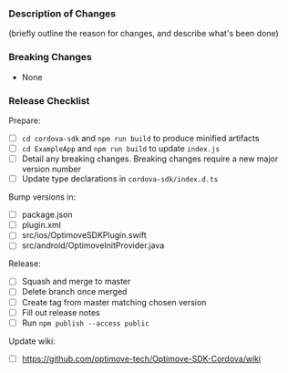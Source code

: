 ### Description of Changes

(briefly outline the reason for changes, and describe what's been done)

### Breaking Changes

-   None

### Release Checklist

Prepare:

-   [ ] `cd cordova-sdk` and `npm run build` to produce minified artifacts
-   [ ] `cd ExampleApp` and `npm run build` to update `index.js`
-   [ ] Detail any breaking changes. Breaking changes require a new major version number
-   [ ] Update type declarations in `cordova-sdk/index.d.ts`

Bump versions in:

-   [ ] package.json
-   [ ] plugin.xml
-   [ ] src/ios/OptimoveSDKPlugin.swift
-   [ ] src/android/OptimoveInitProvider.java

Release:

-   [ ] Squash and merge to master
-   [ ] Delete branch once merged
-   [ ] Create tag from master matching chosen version
-   [ ] Fill out release notes
-   [ ] Run `npm publish --access public`

Update wiki:

- [ ] https://github.com/optimove-tech/Optimove-SDK-Cordova/wiki

